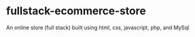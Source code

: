 # fullstack-ecommerce-store
An online store (full stack) built using html, css, javascript, php, and MySql
